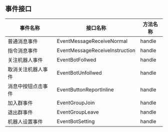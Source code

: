 ## 事件接口

| 事件名称      | 接口名称                           | 方法名称   |
|-----------|--------------------------------|--------|
| 普通消息事件    | EventMessageReceiveNormal      | handle |
| 指令消息事件    | EventMessageReceiveInstruction | handle |
| 关注机器人事件   | EventBotFollwed                | handle |
| 取消关注机器人事件 | EventBotUnfollwed              | handle |
| 消息中按钮点击事件 | EventButtonReportInline        | handle |
| 加入群事件     | EventGroupJoin                 | handle |
| 退出群事件     | EventGroupLeave                | handle |
| 机器人设置事件   | EventBotSetting                | handle |

